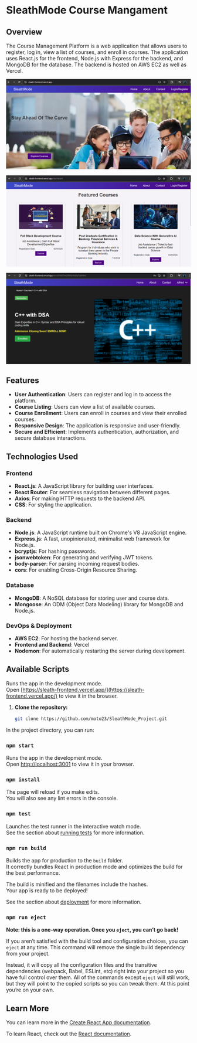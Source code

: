 # SleathMode Course Mangament

## Overview

The Course Management Platform is a web application that allows users to register, log in, view a list of courses, and enroll in courses. The application uses React.js for the frontend, Node.js with Express for the backend, and MongoDB for the database. The backend is hosted on AWS EC2 as well as Vercel.

![Dashboard Logo](S1.png)

![Dashboard Logo](S2.png)

![Dashboard Logo](S3.png)


## Features

- **User Authentication**: Users can register and log in to access the platform.
- **Course Listing**: Users can view a list of available courses.
- **Course Enrollment**: Users can enroll in courses and view their enrolled courses.
- **Responsive Design**: The application is responsive and user-friendly.
- **Secure and Efficient**: Implements authentication, authorization, and secure database interactions.

## Technologies Used

### Frontend
- **React.js**: A JavaScript library for building user interfaces.
- **React Router**: For seamless navigation between different pages.
- **Axios**: For making HTTP requests to the backend API.
- **CSS**: For styling the application.
  
### Backend
- **Node.js**: A JavaScript runtime built on Chrome's V8 JavaScript engine.
- **Express.js**: A fast, unopinionated, minimalist web framework for Node.js.
- **bcryptjs**: For hashing passwords.
- **jsonwebtoken**: For generating and verifying JWT tokens.
- **body-parser**: For parsing incoming request bodies.
- **cors**: For enabling Cross-Origin Resource Sharing.

### Database
- **MongoDB**: A NoSQL database for storing user and course data.
- **Mongoose**: An ODM (Object Data Modeling) library for MongoDB and Node.js.

### DevOps & Deployment
- **AWS EC2**: For hosting the backend server.
- **Frontend and Backend**: Vercel
- **Nodemon**: For automatically restarting the server during development.

## Available Scripts

Runs the app in the development mode.\
Open [https://sleath-frontend.vercel.app/](https://sleath-frontend.vercel.app/) to view it in the browser.


1. **Clone the repository:**

   ```bash
   git clone https://github.com/moto23/SleathMode_Project.git

In the project directory, you can run:

### `npm start`

Runs the app in the development mode.\
Open [http://localhost:3001](http://localhost:3001) to view it in your browser.

### `npm install`

The page will reload if you make edits.\
You will also see any lint errors in the console.

### `npm test`

Launches the test runner in the interactive watch mode.\
See the section about [running tests](https://facebook.github.io/create-react-app/docs/running-tests) for more information.

### `npm run build`

Builds the app for production to the `build` folder.\
It correctly bundles React in production mode and optimizes the build for the best performance.

The build is minified and the filenames include the hashes.\
Your app is ready to be deployed!

See the section about [deployment](https://facebook.github.io/create-react-app/docs/deployment) for more information.

### `npm run eject`

**Note: this is a one-way operation. Once you `eject`, you can’t go back!**

If you aren’t satisfied with the build tool and configuration choices, you can `eject` at any time. This command will remove the single build dependency from your project.

Instead, it will copy all the configuration files and the transitive dependencies (webpack, Babel, ESLint, etc) right into your project so you have full control over them. All of the commands except `eject` will still work, but they will point to the copied scripts so you can tweak them. At this point you’re on your own.

## Learn More

You can learn more in the [Create React App documentation](https://facebook.github.io/create-react-app/docs/getting-started).

To learn React, check out the [React documentation](https://reactjs.org/).
